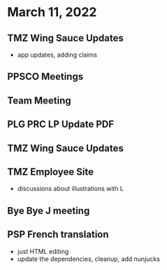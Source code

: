 # March 11, 2022

## TMZ Wing Sauce Updates
- app updates, adding claims

## PPSCO Meetings

## Team Meeting

## PLG PRC LP Update PDF

## TMZ Wing Sauce Updates

## TMZ Employee Site
- discussions about illustrations with L

## Bye Bye J meeting

## PSP French translation
- just HTML editing
- update the dependencies, cleanup, add nunjucks